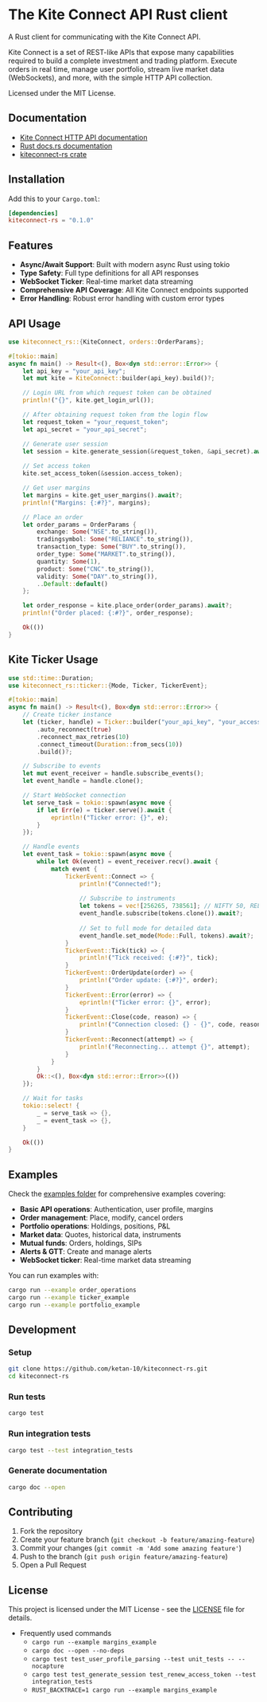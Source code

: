 # The Kite Connect API Rust client

A Rust client for communicating with the Kite Connect API.

Kite Connect is a set of REST-like APIs that expose many capabilities required
to build a complete investment and trading platform. Execute orders in real
time, manage user portfolio, stream live market data (WebSockets), and more,
with the simple HTTP API collection.

Licensed under the MIT License.

## Documentation

- [Kite Connect HTTP API documentation](https://kite.trade/docs/connect/v3)
- [Rust docs.rs documentation](https://docs.rs/kiteconnect-rs)
- [kiteconnect-rs crate](https://crates.io/crates/kiteconnect-rs)

## Installation

Add this to your `Cargo.toml`:

```toml
[dependencies]
kiteconnect-rs = "0.1.0"
```

## Features

- **Async/Await Support**: Built with modern async Rust using tokio
- **Type Safety**: Full type definitions for all API responses
- **WebSocket Ticker**: Real-time market data streaming
- **Comprehensive API Coverage**: All Kite Connect endpoints supported
- **Error Handling**: Robust error handling with custom error types

## API Usage

```rust
use kiteconnect_rs::{KiteConnect, orders::OrderParams};

#[tokio::main]
async fn main() -> Result<(), Box<dyn std::error::Error>> {
    let api_key = "your_api_key";
    let mut kite = KiteConnect::builder(api_key).build()?;

    // Login URL from which request token can be obtained
    println!("{}", kite.get_login_url());

    // After obtaining request token from the login flow
    let request_token = "your_request_token";
    let api_secret = "your_api_secret";

    // Generate user session
    let session = kite.generate_session(&request_token, &api_secret).await?;
    
    // Set access token
    kite.set_access_token(&session.access_token);

    // Get user margins
    let margins = kite.get_user_margins().await?;
    println!("Margins: {:#?}", margins);

    // Place an order
    let order_params = OrderParams {
        exchange: Some("NSE".to_string()),
        tradingsymbol: Some("RELIANCE".to_string()),
        transaction_type: Some("BUY".to_string()),
        order_type: Some("MARKET".to_string()),
        quantity: Some(1),
        product: Some("CNC".to_string()),
        validity: Some("DAY".to_string()),
        ..Default::default()
    };

    let order_response = kite.place_order(order_params).await?;
    println!("Order placed: {:#?}", order_response);

    Ok(())
}
```

## Kite Ticker Usage

```rust
use std::time::Duration;
use kiteconnect_rs::ticker::{Mode, Ticker, TickerEvent};

#[tokio::main]
async fn main() -> Result<(), Box<dyn std::error::Error>> {
    // Create ticker instance
    let (ticker, handle) = Ticker::builder("your_api_key", "your_access_token")
        .auto_reconnect(true)
        .reconnect_max_retries(10)
        .connect_timeout(Duration::from_secs(10))
        .build()?;

    // Subscribe to events
    let mut event_receiver = handle.subscribe_events();
    let event_handle = handle.clone();

    // Start WebSocket connection
    let serve_task = tokio::spawn(async move {
        if let Err(e) = ticker.serve().await {
            eprintln!("Ticker error: {}", e);
        }
    });

    // Handle events
    let event_task = tokio::spawn(async move {
        while let Ok(event) = event_receiver.recv().await {
            match event {
                TickerEvent::Connect => {
                    println!("Connected!");
                    
                    // Subscribe to instruments
                    let tokens = vec![256265, 738561]; // NIFTY 50, RELIANCE
                    event_handle.subscribe(tokens.clone()).await?;
                    
                    // Set to full mode for detailed data
                    event_handle.set_mode(Mode::Full, tokens).await?;
                }
                TickerEvent::Tick(tick) => {
                    println!("Tick received: {:#?}", tick);
                }
                TickerEvent::OrderUpdate(order) => {
                    println!("Order update: {:#?}", order);
                }
                TickerEvent::Error(error) => {
                    eprintln!("Ticker error: {}", error);
                }
                TickerEvent::Close(code, reason) => {
                    println!("Connection closed: {} - {}", code, reason);
                }
                TickerEvent::Reconnect(attempt) => {
                    println!("Reconnecting... attempt {}", attempt);
                }
            }
        }
        Ok::<(), Box<dyn std::error::Error>>(())
    });

    // Wait for tasks
    tokio::select! {
        _ = serve_task => {},
        _ = event_task => {},
    }

    Ok(())
}
```

## Examples

Check the [examples folder](examples/) for comprehensive examples covering:

- **Basic API operations**: Authentication, user profile, margins
- **Order management**: Place, modify, cancel orders
- **Portfolio operations**: Holdings, positions, P&L
- **Market data**: Quotes, historical data, instruments
- **Mutual funds**: Orders, holdings, SIPs
- **Alerts & GTT**: Create and manage alerts
- **WebSocket ticker**: Real-time market data streaming

You can run examples with:

```bash
cargo run --example order_operations
cargo run --example ticker_example
cargo run --example portfolio_example
```

## Development

### Setup

```bash
git clone https://github.com/ketan-10/kiteconnect-rs.git
cd kiteconnect-rs
```

### Run tests

```bash
cargo test
```

### Run integration tests

```bash
cargo test --test integration_tests
```

### Generate documentation

```bash
cargo doc --open
```

## Contributing

1. Fork the repository
2. Create your feature branch (`git checkout -b feature/amazing-feature`)
3. Commit your changes (`git commit -m 'Add some amazing feature'`)
4. Push to the branch (`git push origin feature/amazing-feature`)
5. Open a Pull Request

## License

This project is licensed under the MIT License - see the [LICENSE](LICENSE) file for details.


- Frequently used commands 
    - `cargo run --example margins_example`
    - `cargo doc --open --no-deps`
    - `cargo test test_user_profile_parsing --test unit_tests -- --nocapture`
    - `cargo test test_generate_session test_renew_access_token --test integration_tests`
    - `RUST_BACKTRACE=1 cargo run --example margins_example`